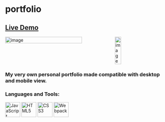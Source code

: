 # portfolio

## <a href="https://lucas256w.github.io/portfolio/">Live Demo</a>
<div style="display: flex; flex-direction: row; align-items: flex-start;">
    <img width="70%" alt="image" src="https://github.com/Lucas256w/portfolio/assets/112456075/be8836be-1261-4d8b-bf69-2fef404f5c5a">
    <img width="20%" alt="image" src="https://github.com/Lucas256w/portfolio/assets/112456075/71a5378e-b419-4953-aa59-de64f4966a54">
</div>

<h3>My very own personal portfolio made compatible with desktop and mobile view.</h3>

<h3 align="left">Languages and Tools:</h3>
<p align="left">
  <img src="https://cdn.jsdelivr.net/gh/devicons/devicon/icons/javascript/javascript-original.svg" 
        width="48"
        height="48"
        alt="JavaScript"/>
  <img src="https://cdn.jsdelivr.net/gh/devicons/devicon/icons/html5/html5-plain.svg" 
        width="48"
        height="48"
        alt="HTML5"/>
  <img src="https://cdn.jsdelivr.net/gh/devicons/devicon/icons/css3/css3-plain.svg"
        width="48"
        height="48"
        alt="CSS3"/>
  <img src="https://cdn.jsdelivr.net/gh/devicons/devicon/icons/webpack/webpack-plain.svg"
        width="48"
        height="48"
        alt="Webpack"/>
</p>
